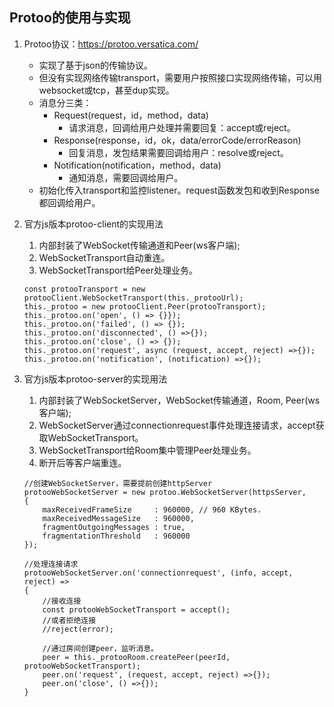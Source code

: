 ## Protoo的使用与实现

1. Protoo协议：https://protoo.versatica.com/
    - 实现了基于json的传输协议。
    - 但没有实现网络传输transport，需要用户按照接口实现网络传输，可以用websocket或tcp，甚至dup实现。
    - 消息分三类：
        - Request(request，id，method，data)
            - 请求消息，回调给用户处理并需要回复：accept或reject。
        - Response(response，id，ok，data/errorCode/errorReason)
            - 回复消息，发包结果需要回调给用户：resolve或reject。
        - Notification(notification，method，data)
            - 通知消息，需要回调给用户。
    - 初始化传入transport和监控listener。request函数发包和收到Response都回调给用户。
2. 官方js版本protoo-client的实现用法

   1. 内部封装了WebSocket传输通道和Peer(ws客户端);
   2. WebSocketTransport自动重连。
   3. WebSocketTransport给Peer处理业务。
   
    ```
    const protooTransport = new protooClient.WebSocketTransport(this._protooUrl);
    this._protoo = new protooClient.Peer(protooTransport);
    this._protoo.on('open', () => {}});
    this._protoo.on('failed', () => {});
    this._protoo.on('disconnected', () =>{});
    this._protoo.on('close', () => {});
    this._protoo.on('request', async (request, accept, reject) =>{});
    this._protoo.on('notification', (notification) =>{});
    ```
2. 官方js版本protoo-server的实现用法

   1. 内部封装了WebSocketServer，WebSocket传输通道，Room, Peer(ws客户端);
   2. WebSocketServer通过connectionrequest事件处理连接请求，accept获取WebSocketTransport。
   3. WebSocketTransport给Room集中管理Peer处理业务。
   4. 断开后等客户端重连。
   
    ```
   //创建WebSocketServer，需要提前创建httpServer
    protooWebSocketServer = new protoo.WebSocketServer(httpsServer,
    {
        maxReceivedFrameSize     : 960000, // 960 KBytes.
        maxReceivedMessageSize   : 960000,
        fragmentOutgoingMessages : true,
        fragmentationThreshold   : 960000
    });
   
   //处理连接请求
    protooWebSocketServer.on('connectionrequest', (info, accept, reject) =>
    {
        //接收连接
        const protooWebSocketTransport = accept();
        //或者拒绝连接
        //reject(error);
        
        //通过房间创建peer，监听消息。
        peer = this._protooRoom.createPeer(peerId, protooWebSocketTransport);
        peer.on('request', (request, accept, reject) =>{});
        peer.on('close', () =>{});
    }
    ```
